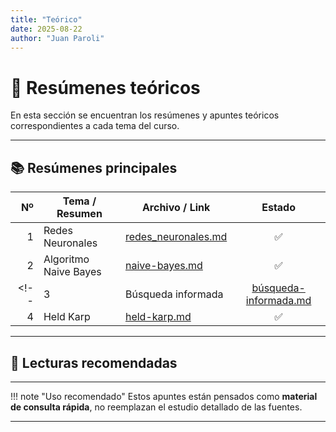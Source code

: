 ```yaml
---
title: "Teórico"
date: 2025-08-22
author: "Juan Paroli"
---
```

# 📖 Resúmenes teóricos

En esta sección se encuentran los resúmenes y apuntes teóricos correspondientes a cada tema del curso.  

---

## 📚 Resúmenes principales

| Nº | Tema / Resumen              | Archivo / Link                            | Estado |
|---:|-----------------------------|-------------------------------------------|:------:|
| 1  | Redes Neuronales            | [redes_neuronales.md](redes_neuronales.md)|  ✅    |
| 2  | Algoritmo Naive Bayes       | [naive-bayes.md](bayes.md) | ✅     |
<!-- | 3  | Búsqueda informada             | [búsqueda-informada.md](03_busqueda-informada.md) | ✅     |
|4  | Held Karp             | [held-karp.md](04_held_karp.md) | ✅     | -->



---

## 📖 Lecturas recomendadas

<!-- - [Python Data Science Handbook (O’Reilly)](https://jakevdp.github.io/PythonDataScienceHandbook/)   -->
<!-- - [Hands-On Machine Learning with Scikit-Learn & TensorFlow](https://www.oreilly.com/library/view/hands-on-machine-learning/9781491962282/)   -->

---

!!! note "Uso recomendado"
    Estos apuntes están pensados como **material de consulta rápida**, no reemplazan el estudio detallado de las fuentes.

---
